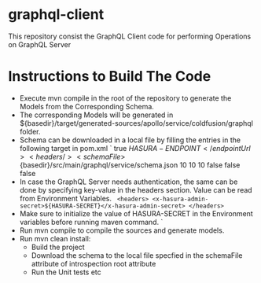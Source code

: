 # graphql-client

This repository consist the GraphQL Client code for performing Operations on GraphQL Server

# Instructions to Build The Code

* Execute mvn compile in the root of the repository to generate the Models from the Corresponding Schema.
* The corresponding Models will be generated in ${basedir}/target/generated-sources/apollo/service/coldfusion/graphql folder.
* Schema can be downloaded in a local file by filling the entries in the following target in pom.xml
  `
  <introspection>
  <enabled>true</enabled>
  <endpointUrl>${HASURA-ENDPOINT}</endpointUrl>
  <headers/>
  <schemaFile>${basedir}/src/main/graphql/service/schema.json</schemaFile>
  <connectTimeoutSeconds>10</connectTimeoutSeconds>
  <readTimeoutSeconds>10</readTimeoutSeconds>
  <writeTimeoutSeconds>10</writeTimeoutSeconds>
  <useSelfSignedCertificat>false</useSelfSignedCertificat>
  <useGzip>false</useGzip>
  <prettyPrint>false</prettyPrint>
  </introspection>
* In case the GraphQL Server needs authentication, the same can be done by specifying key-value in the headers section. Value can be read from Environment Variables.
  ` <headers>
  <x-hasura-admin-secret>${HASURA-SECRET}</x-hasura-admin-secret>
  </headers>`
* Make sure to initialize the value of HASURA-SECRET in the Environment variables before running maven command.
  `
* Run mvn compile to compile the sources and generate models.
* Run mvn clean install:
    * Build the project
    * Download the schema to the local file specfied in the schemaFile attribute of introspection root attribute
    * Run the Unit tests etc